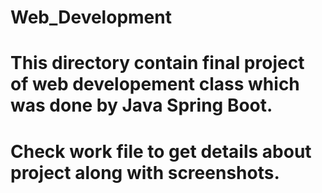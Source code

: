# Web_Development
# This directory contain final project of web developement class which was done by Java Spring Boot.
# Check work file to get details about project along with screenshots.
